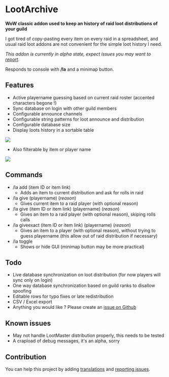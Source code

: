 # LootArchive

**WoW classic addon used to keep an history of raid loot distributions of your guild**

I got tired of copy-pasting every item on every raid in a spreadsheet, and usual raid loot addons are not convenient for the simple loot history I need.

_This addon is currently in alpha state, expect issues you may want to [report](https://github.com/ZergRael/LootArchive/issues)._

Responds to console with **/la** and a minimap button.

## Features

- Active playername guessing based on current raid roster (accented characters begone !)
- Sync database on login with other guild members
- Configurable announce channels
- Configurable string patterns for loot announce and distribution
- Configurable database size
- Display loots history in a sortable table

![](https://img.thetabx.net/788C8.png)

- Also filterable by item or player name

![](https://img.thetabx.net/mN0yt.png)

## Commands

- /la add (item ID or item link)
  - Adds an item to current distribution and ask for rolls in raid
- /la give (playername) (_reason_)
  - Gives current item to a raid player (with optional reason)
- /la give (item ID or item link) (playername) (_reason_)
  - Gives an item to a raid player (with optional reason), skiping rolls calls
- /la giveexact (item ID or item link) (playername) (_reason_)
  - Gives an item to a player (with optional reason), without trying to guess playername (this allow out of raid distribution if necessary)
- /la toggle
  - Shows or hide GUI (minimap button may be more practical)

## Todo

- Live database synchronization on loot distribution (for now players will sync only on login)
- One way database synchronization based on guild ranks to disallow spoofing
- Editable rows for typo fixes or late redistribution
- CSV / Excel export
- Anything you would like ? Please create an [issue on Github](https://github.com/ZergRael/LootArchive/issues)

## Known issues

- May not handle LootMaster distribution properly, this needs to be tested
- A crapload of debug messages, it's an alpha, sorry

## Contribution

You can help this project by adding [translations](https://www.curseforge.com/wow/addons/lootarchive/localization) and [reporting issues](https://github.com/ZergRael/LootArchive/issues).
